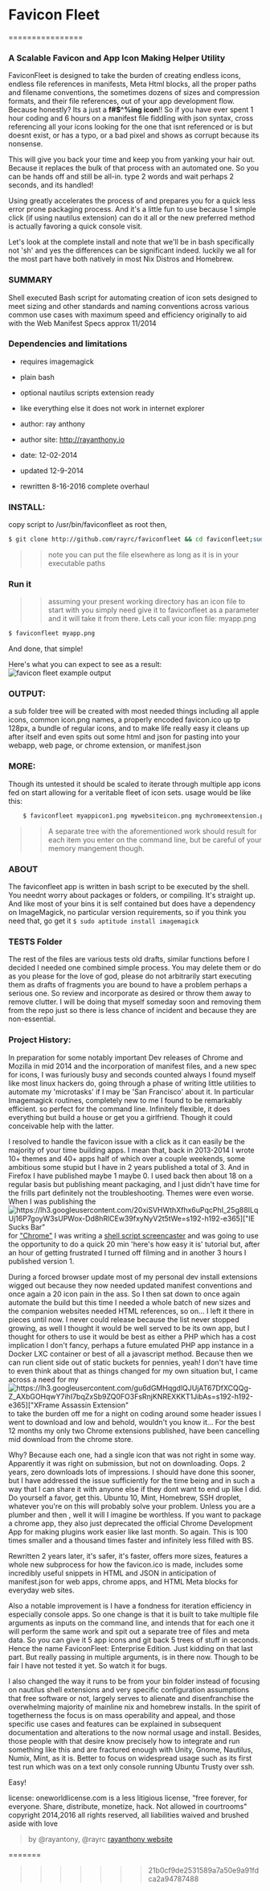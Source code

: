 # Favicon Fleet
================

### A Scalable Favicon and App Icon Making Helper Utility

FaviconFleet is designed to take the burden of creating endless icons, endless file references in manifests, Meta Html blocks, all the proper paths and filename conventions, the sometimes dozens of sizes and compression formats, and their  file references, out of your app development flow. Because honestly? Its a just a **f#$^%ing icon**!! So if you have ever spent 1 hour coding and 6 hours on a manifest file fiddling with json syntax, cross referencing all your icons looking for the one that isnt referenced or is but doesnt exist, or has a typo, or a bad pixel and shows as corrupt because its nonsense. 

This will give you back your time and keep you from yanking your hair out. Because it replaces the bulk of that process with an automated one. So you can be hands off and still be all-in. type 2 words and wait perhaps 2 seconds, and its handled! 

Using greatly accelerates the process of and prepares you for a quick less error prone packaging process. And it's a little fun to use because 1 simple click (if using nautilus extension) can do it all or the new preferred method is actually favoring a quick console visit.

Let's look at the complete install and note that we'll be in bash specifically not 'sh' and yes the differences can be significant indeed. luckily we all for the most part have both natively in most Nix Distros and Homebrew. 


### SUMMARY
Shell executed Bash script for automating creation of icon sets designed to meet sizing and other standards and naming conventions across various common use cases with maximum speed and efficiency originally to aid with the Web Manifest Specs approx 11/2014

### Dependencies and limitations
* requires imagemagick 
* plain bash 
* optional nautilus scripts extension ready
* like everything else it does not work in internet explorer
 
* author: ray anthony 
* author site: http://rayanthony.io
* date: 12-02-2014
* updated 12-9-2014
* rewritten 8-16-2016 complete overhaul 

### INSTALL:
 copy script to /usr/bin/faviconfleet as root then,
 
```bash
$ git clone http://github.com/rayrc/faviconfleet && cd faviconfleet;sudo chown root:root faviconfleet/faviconfleet && sudo chmod +x faviconfleet/faviconfleet && sudo cp -a faviconfleet/faviconfleet /usr/bin/faviconfleet
```

>>note you can put the file elsewhere as long as it is in your executable paths


### Run it
>>assuming your present working directory has an icon file to start with you simply need give it to faviconfleet as a parameter and it will take it from there. Lets call your icon file: myapp.png

```sh
$ faviconfleet myapp.png
```

And done, that simple!

Here's what you can expect to see as a result: ![favicon fleet example output](https://raw.githubusercontent.com/rayrc/faviconfleet/master/faviconfleet.png)

### OUTPUT:
   a sub folder tree will be created with most needed things including all apple icons, common icon.png names, a properly encoded favicon.ico up tp 128px, a bundle of regular icons, and to make life really easy it cleans up after itself and even spits out some html and json for pasting into your webapp, web page, or chrome extension, or manifest.json

### MORE:
   Though its untested it should be scaled to iterate through multiple app icons fed on start allowing for a veritable fleet of icon sets. usage would be like this:
```bash
    $ faviconfleet myappicon1.png mywebsiteicon.png mychromeextension.png [...]
```
>>A separate tree with the aforementioned work should result for each item you enter on the command line, but be careful of your memory mangement though.

### ABOUT 
The faviconfleet app is written in bash script to be executed by the shell. You neednt worry about packages or folders, or compiling. It's straight up. And like most of your bins it is self contained but does have a dependency on ImageMagick, no particular version requirements, so if you think you need that, go get it ```$ sudo aptitude install imagemagick```

### TESTS Folder 
The rest of the files are various tests old drafts, similar functions before I decided I needed one combined simple process. You may delete them or do as you please for the love of god, please do not arbitrarily start executing them as drafts of fragments you are bound to have a problem perhaps a serious one. So review and incorporate as desired or throw them away to remove clutter. I will be doing that myself someday soon and removing them from the repo just so there is less chance of incident and because they are non-essential. 


### Project History: 
In preparation for some notably important Dev releases of Chrome and Mozilla in mid 2014 and the incorporation of manifest files, and a new spec for icons, I was furiously busy and seconds counted always I found myself like most linux hackers do, going through a phase of writing little utilities to automate my 'microtasks' if I may be 'San Francisco' about it. In particular Imagemagick routines, completely new to me I found to be remarkably efficient. so perfect for the command line. Infinitely flexible, it does everything but build a house or get you a girlfriend. Though it could conceivable help with the latter.

I resolved to handle the favicon issue with a click as it can easily be the majority of your time building apps. I mean that, back in 2013-2014 I wrote 10+ themes and 40+ apps half of which over a couple weekends, some ambitious some stupid but I have in 2 years published a total of 3. And in Firefox I have published maybe 1 maybe 0. I used back then about 18 on a regular basis but publishing meant packaging, and I just didn't have time for the frills part definitely not the troubleshooting. Themes were even worse. When I was publishing the ![https://lh3.googleusercontent.com/20xiSVHWthXfhx6uPqcPhI_25g88ILqUj16P7goyW3sUPWox-Dd8hRlCEw39fxyNyV2t5tWe=s192-h192-e365]["IE Sucks Bar"](http://rayanthony.io/extensions/) for ["Chrome"](https://chrome.google.com/webstore/detail/ie-sucks/ejbiekjpeokjbhahjchhbgkpabjhbiec) I was writing a [shell script screencaster](https://gist.github.com/rayantony/eeede9b576079614869f) and was going to use the opportunity to do a quick 20 min 'here's how easy it is' tutorial but, after an hour of getting frustrated I turned off filming and in another 3 hours I published version 1.

During a forced browser update most of my personal dev install extensions wigged out because they now needed updated manifest conventions and once again a 20 icon pain in the ass. So I then sat down to once again automate the build but this time I needed a whole batch of new sizes and the companion websites needed HTML references, so on... I left it there in pieces until now. I never could release because the list never stopped growing, as well I thought it would be well served to be its own app, but I thought for others to use it would be best as either a PHP which has a cost implication I don't fancy, perhaps a future emulated PHP app instance in a Docker LXC container or best of all a javascript method. Because then we can run client side out of static buckets for pennies, yeah! I don't have time to even think about that as things changed for my own situation but, I came across a need for my ![https://lh3.googleusercontent.com/gu6dGMHqgdlQJUjAT67DfXCQQg-Z_AXbGOHqwY7ihI7bqZxSb9ZQ0FO3FsRnjKNREXKKT1JibAs=s192-h192-e365]["XFrame  Assassin Extension"](https://chrome.google.com/webstore/detail/xframe-assassin-by-x-ray/nigpljchmlcjkhbglkdimgaplklombph) to take the burden off me for a night on coding around some header issues I went to download and low and behold, wouldn't you know it... For the best 12 months my only two Chrome extensions published, have been cancelling mid download from the chrome store. 

Why? Because each one, had a single icon that was not right in some way. Apparently it was right on submission, but not on downloading. Oops. 2 years, zero downloads lots of impressions. I should have done this sooner, but I have addressed the issue sufficiently for the time being and in such a way that I can share it with anyone else if they dont want to end up like I did. Do yourself a favor, get this. Ubuntu 10, Mint, Homebrew, SSH droplet, whatever you're on this will probably solve your problem. Unless you are a plumber and then , well it will I imagine be worthless. If you want to package a chrome app, they also just deprecated the official Chrome Development App for making plugins work easier like last month. So again. This is 100 times smaller and a thousand times faster and infinitely less filled with BS. 

Rewritten 2 years later, it's safer, it's faster, offers more sizes, features a whole new subprocess for how the favicon.ico is made, includes some incredibly useful snippets in HTML and JSON in anticipation of manifest.json for web apps, chrome apps, and HTML Meta blocks for everyday web sites. 

Also a notable improvement is I have a fondness for iteration efficiency in especially console apps. So one change is that it is built to take multiple file arguments as inputs on the command line, and intends that for each one it will perform the same work and spit out a separate tree of files and meta data. So you can give it 5 app icons and git back 5 trees of stuff in seconds. Hence the name FaviconFleet: Enterprise Edition. Just kidding on that last part. But really passing in multiple arguments, is in there now. Though to be fair I have not tested it yet. So watch it for bugs. 

I also changed the way it runs to be from your bin folder instead of focusing on nautilus shell extensions and very specific configuration assumptions that free software or not, largely serves to alienate and disenfranchise the overwhelming majority of mainline nix and homebrew installs. In the spirit of togetherness the focus is on mass operability and appeal, and those specific use cases and features can be explained in subsequent documentation and alterations to the now normal usage and install. Besides, those people with that desire know precisely how to integrate and run something like this and are fractured enough with Unity, Gnome, Nautilus, Numix, Mint, as it is. Better to focus on widespread usage such as its first test run which was on a text only console running Ubuntu Trusty over ssh. 

Easy!



 license: oneworldlicense.com is a less litigious license, "free forever, for everyone. Share, distribute, monetize, hack. Not allowed in courtrooms"
 copyright 2014,2016 all rights reserved, all liabilities waived and brushed aside with love

> by @rayantony, @rayrc [rayanthony website](http://rayanthony.io/extensions/)

=======

>>>>>>> 21b0cf9de2531589a7a50e9a91fdca2a94787488
